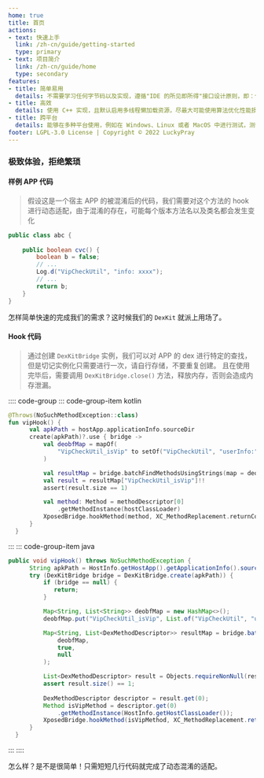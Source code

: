 ```yaml
---
home: true
title: 首页
actions:
- text: 快速上手
  link: /zh-cn/guide/getting-started
  type: primary
- text: 项目简介
  link: /zh-cn/guide/home
  type: secondary
features:
- title: 简单易用
  details: 不需要学习任何字节码以及实现，遵循"IDE 的所见即所得"接口设计原则，即：依赖 IDE 提示， 可不需要文档就能迅速上手
- title: 高效
  details: 使用 C++ 实现，且默认启用多线程懒加载资源，尽最大可能使用算法优化性能损耗，速度是同类型工具的十倍甚至上百倍
- title: 跨平台
  details: 能够在多种平台使用，例如在 Windows、Linux 或者 MacOS 中进行测试，测试完成后再将逻辑移入 Android 平台
footer: LGPL-3.0 License | Copyright © 2022 LuckyPray
---
```


### 极致体验，拒绝繁琐

#### 样例 APP 代码

> 假设这是一个宿主 APP 的被混淆后的代码，我们需要对这个方法的 hook 进行动态适配，由于混淆的存在，可能每个版本方法名以及类名都会发生变化
```java
public class abc {
    
    public boolean cvc() {
        boolean b = false;
        // ...
        Log.d("VipCheckUtil", "info: xxxx");
        // ...
        return b;
    }
}
```

怎样简单快速的完成我们的需求？这时候我们的 `DexKit` 就派上用场了。

#### Hook 代码

> 通过创建 `DexKitBridge` 实例，我们可以对 APP 的 dex 进行特定的查找，但是切记实例化只需要进行一次，请自行存储，不要重复创建。
> 且在使用完毕后，需要调用 `DexKitBridge.close()` 方法，释放内存，否则会造成内存泄漏。

:::: code-group
::: code-group-item kotlin
```kotlin
@Throws(NoSuchMethodException::class)
fun vipHook() {
      val apkPath = hostApp.applicationInfo.sourceDir
      create(apkPath)?.use { bridge ->
          val deobfMap = mapOf(
              "VipCheckUtil_isVip" to setOf("VipCheckUtil", "userInfo:")
          )

          val resultMap = bridge.batchFindMethodsUsingStrings(map = deobfMap)
          val result = resultMap["VipCheckUtil_isVip"]!!
          assert(result.size == 1)

          val method: Method = methodDescriptor[0]
              .getMethodInstance(hostClassLoader)
          XposedBridge.hookMethod(method, XC_MethodReplacement.returnConstant(true))
      }
  }
```
:::
::: code-group-item java
```java
public void vipHook() throws NoSuchMethodException {
      String apkPath = HostInfo.getHostApp().getApplicationInfo().sourceDir;
      try (DexKitBridge bridge = DexKitBridge.create(apkPath)) {
          if (bridge == null) {
             return;
          }

          Map<String, List<String>> deobfMap = new HashMap<>();
          deobfMap.put("VipCheckUtil_isVip", List.of("VipCheckUtil", "userInfo:"));

          Map<String, List<DexMethodDescriptor>> resultMap = bridge.batchFindMethodsUsingStrings(
              deobfMap,
              true,
              null
          );

          List<DexMethodDescriptor> result = Objects.requireNonNull(resultMap.get("VipCheckUtil_isVip"));
          assert result.size() == 1;
          
          DexMethodDescriptor descriptor = result.get(0);
          Method isVipMethod = descriptor.get(0)
              .getMethodInstance(HostInfo.getHostClassLoader());
          XposedBridge.hookMethod(isVipMethod, XC_MethodReplacement.returnConstant(true));
      }
  }
```
:::
::::

怎么样？是不是很简单！只需短短几行代码就完成了动态混淆的适配。
